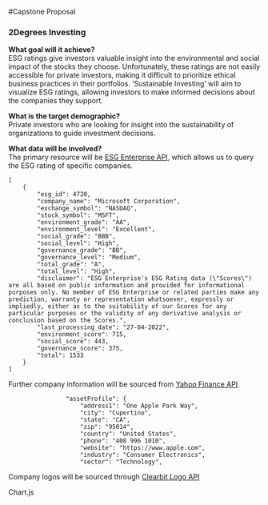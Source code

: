 #Capstone Proposal
### 2Degrees Investing
**What goal will it achieve?**  
ESG ratings give investors valuable insight into the environmental and social impact of the stocks they choose. Unfortunately, these ratings are not easily accessible for private investors, making it difficult to prioritize ethical business practices in their portfolios. ‘Sustainable Investing’ will aim to visualize ESG ratings, allowing investors to make informed decisions about the companies they support.

**What is the target demographic?**  
Private investors who are looking for insight into the sustainability of organizations to guide investment decisions.

**What data will be involved?**  
The primary resource will be [ESG Enterprise API](https://www.esgenterprise.com/esg-enterprise-data-api-services/), which allows us to query the ESG rating of specific companies.

```
[
	{
		"esg_id": 4720,
		"company_name": "Microsoft Corporation",
		"exchange_symbol": "NASDAQ",
		"stock_symbol": "MSFT",
		"environment_grade": "AA",
		"environment_level": "Excellent",
		"social_grade": "BBB",
		"social_level": "High",
		"governance_grade": "BB",
		"governance_level": "Medium",
		"total_grade": "A",
		"total_level": "High",
		"disclaimer": "ESG Enterprise's ESG Rating data (\"Scores\") are all based on public information and provided for informational purposes only. No member of ESG Enterprise or related parties make any prediction, warranty or representation whatsoever, expressly or impliedly, either as to the suitability of our Scores for any particular purposes or the validity of any derivative analysis or conclusion based on the Scores.",
		"last_processing_date": "27-04-2022",
		"environment_score": 715,
		"social_score": 443,
		"governance_score": 375,
		"total": 1533
	}
]
```

Further company information will be sourced from [Yahoo Finance API](https://syncwith.com/yahoo-finance/yahoo-finance-api).

```
				"assetProfile": {
					"address1": "One Apple Park Way",
					"city": "Cupertino",
					"state": "CA",
					"zip": "95014",
					"country": "United States",
					"phone": "408 996 1010",
					"website": "https://www.apple.com",
					"industry": "Consumer Electronics",
					"sector": "Technology",
```

Company logos will be sourced through [Clearbit Logo API](https://dashboard.clearbit.com/docs#logo-api)




Chart.js
